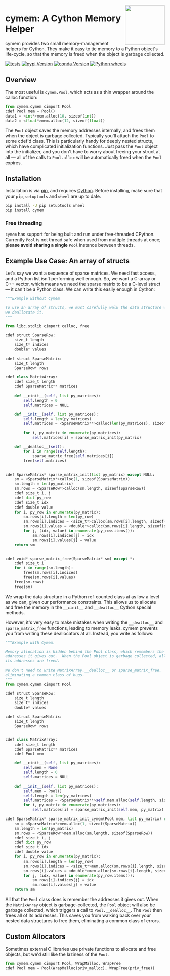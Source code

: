 <a href="https://explosion.ai"><img src="https://explosion.ai/assets/img/logo.svg" width="125" height="125" align="right" /></a>

# cymem: A Cython Memory Helper

cymem provides two small memory-management helpers for Cython. They make it easy
to tie memory to a Python object's life-cycle, so that the memory is freed when
the object is garbage collected.

[![tests](https://github.com/explosion/cymem/actions/workflows/tests.yml/badge.svg)](https://github.com/explosion/cymem/actions/workflows/tests.yml)
[![pypi Version](https://img.shields.io/pypi/v/cymem.svg?style=flat-square&logo=pypi&logoColor=white)](https://pypi.python.org/pypi/cymem)
[![conda Version](https://img.shields.io/conda/vn/conda-forge/cymem.svg?style=flat-square&logo=conda-forge&logoColor=white)](https://anaconda.org/conda-forge/cymem)
[![Python wheels](https://img.shields.io/badge/wheels-%E2%9C%93-4c1.svg?longCache=true&style=flat-square&logo=python&logoColor=white)](https://github.com/explosion/wheelwright/releases)

## Overview

The most useful is `cymem.Pool`, which acts as a thin wrapper around the calloc
function:

```python
from cymem.cymem cimport Pool
cdef Pool mem = Pool()
data1 = <int*>mem.alloc(10, sizeof(int))
data2 = <float*>mem.alloc(12, sizeof(float))
```

The `Pool` object saves the memory addresses internally, and frees them when the
object is garbage collected. Typically you'll attach the `Pool` to some cdef'd
class. This is particularly handy for deeply nested structs, which have
complicated initialization functions. Just pass the `Pool` object into the
initializer, and you don't have to worry about freeing your struct at all — all
of the calls to `Pool.alloc` will be automatically freed when the `Pool`
expires.

## Installation

Installation is via [pip](https://pypi.python.org/pypi/pip), and requires
[Cython](http://cython.org). Before installing, make sure that your `pip`,
`setuptools` and `wheel` are up to date.

```bash
pip install -U pip setuptools wheel
pip install cymem
```

### Free threading

`cymem` has support for being built and run under free-threaded CPython.
Currently `Pool` is not thread safe when used from multiple threads at once;
**please avoid sharing a single** `Pool` instance between threads.

## Example Use Case: An array of structs

Let's say we want a sequence of sparse matrices. We need fast access, and a
Python list isn't performing well enough. So, we want a C-array or C++ vector,
which means we need the sparse matrix to be a C-level struct — it can't be a
Python class. We can write this easily enough in Cython:

```python
"""Example without Cymem

To use an array of structs, we must carefully walk the data structure when
we deallocate it.
"""

from libc.stdlib cimport calloc, free

cdef struct SparseRow:
    size_t length
    size_t* indices
    double* values

cdef struct SparseMatrix:
    size_t length
    SparseRow* rows

cdef class MatrixArray:
    cdef size_t length
    cdef SparseMatrix** matrices

    def __cinit__(self, list py_matrices):
        self.length = 0
        self.matrices = NULL

    def __init__(self, list py_matrices):
        self.length = len(py_matrices)
        self.matrices = <SparseMatrix**>calloc(len(py_matrices), sizeof(SparseMatrix*))

        for i, py_matrix in enumerate(py_matrices):
            self.matrices[i] = sparse_matrix_init(py_matrix)

    def __dealloc__(self):
        for i in range(self.length):
            sparse_matrix_free(self.matrices[i])
        free(self.matrices)


cdef SparseMatrix* sparse_matrix_init(list py_matrix) except NULL:
    sm = <SparseMatrix*>calloc(1, sizeof(SparseMatrix))
    sm.length = len(py_matrix)
    sm.rows = <SparseRow*>calloc(sm.length, sizeof(SparseRow))
    cdef size_t i, j
    cdef dict py_row
    cdef size_t idx
    cdef double value
    for i, py_row in enumerate(py_matrix):
        sm.rows[i].length = len(py_row)
        sm.rows[i].indices = <size_t*>calloc(sm.rows[i].length, sizeof(size_t))
        sm.rows[i].values = <double*>calloc(sm.rows[i].length, sizeof(double))
        for j, (idx, value) in enumerate(py_row.items()):
            sm.rows[i].indices[j] = idx
            sm.rows[i].values[j] = value
    return sm


cdef void* sparse_matrix_free(SparseMatrix* sm) except *:
    cdef size_t i
    for i in range(sm.length):
        free(sm.rows[i].indices)
        free(sm.rows[i].values)
    free(sm.rows)
    free(sm)
```

We wrap the data structure in a Python ref-counted class at as low a level as we
can, given our performance constraints. This allows us to allocate and free the
memory in the `__cinit__` and `__dealloc__` Cython special methods.

However, it's very easy to make mistakes when writing the `__dealloc__` and
`sparse_matrix_free` functions, leading to memory leaks. cymem prevents you from
writing these deallocators at all. Instead, you write as follows:

```python
"""Example with Cymem.

Memory allocation is hidden behind the Pool class, which remembers the
addresses it gives out.  When the Pool object is garbage collected, all of
its addresses are freed.

We don't need to write MatrixArray.__dealloc__ or sparse_matrix_free,
eliminating a common class of bugs.
"""
from cymem.cymem cimport Pool

cdef struct SparseRow:
    size_t length
    size_t* indices
    double* values

cdef struct SparseMatrix:
    size_t length
    SparseRow* rows


cdef class MatrixArray:
    cdef size_t length
    cdef SparseMatrix** matrices
    cdef Pool mem

    def __cinit__(self, list py_matrices):
        self.mem = None
        self.length = 0
        self.matrices = NULL

    def __init__(self, list py_matrices):
        self.mem = Pool()
        self.length = len(py_matrices)
        self.matrices = <SparseMatrix**>self.mem.alloc(self.length, sizeof(SparseMatrix*))
        for i, py_matrix in enumerate(py_matrices):
            self.matrices[i] = sparse_matrix_init(self.mem, py_matrix)

cdef SparseMatrix* sparse_matrix_init_cymem(Pool mem, list py_matrix) except NULL:
    sm = <SparseMatrix*>mem.alloc(1, sizeof(SparseMatrix))
    sm.length = len(py_matrix)
    sm.rows = <SparseRow*>mem.alloc(sm.length, sizeof(SparseRow))
    cdef size_t i, j
    cdef dict py_row
    cdef size_t idx
    cdef double value
    for i, py_row in enumerate(py_matrix):
        sm.rows[i].length = len(py_row)
        sm.rows[i].indices = <size_t*>mem.alloc(sm.rows[i].length, sizeof(size_t))
        sm.rows[i].values = <double*>mem.alloc(sm.rows[i].length, sizeof(double))
        for j, (idx, value) in enumerate(py_row.items()):
            sm.rows[i].indices[j] = idx
            sm.rows[i].values[j] = value
    return sm
```

All that the `Pool` class does is remember the addresses it gives out. When the
`MatrixArray` object is garbage-collected, the `Pool` object will also be
garbage collected, which triggers a call to `Pool.__dealloc__`. The `Pool` then
frees all of its addresses. This saves you from walking back over your nested
data structures to free them, eliminating a common class of errors.

## Custom Allocators

Sometimes external C libraries use private functions to allocate and free
objects, but we'd still like the laziness of the `Pool`.

```python
from cymem.cymem cimport Pool, WrapMalloc, WrapFree
cdef Pool mem = Pool(WrapMalloc(priv_malloc), WrapFree(priv_free))
```

